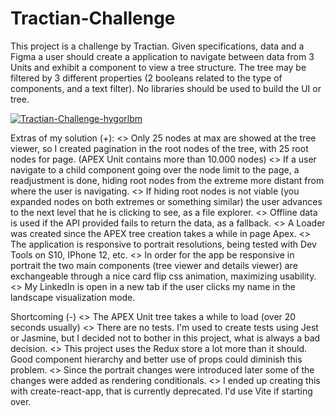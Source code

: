 # Tractian-Challenge
This project is a challenge by Tractian.
Given specifications, data and a Figma a user should create a application to navigate between data from 3 Units and exhibit a component to view a tree structure. 
The tree may be filtered by 3 different properties (2 booleans related to the type of components, and a text filter). No libraries should be used to build the UI or tree. 

[![Tractian-Challenge-hygorlbm](https://img.youtube.com/vi/lwpAdCiSTPE/0.jpg)](https://www.youtube.com/watch?v=lwpAdCiSTPE)

Extras of my solution (+):
<> Only 25 nodes at max are showed at the tree viewer, so I created pagination in the root nodes of the tree, with 25 root nodes for page. (APEX Unit contains more than 10.000 nodes)
<> If a user navigate to a child component going over the node limit to the page, a readjustment is done, hiding root nodes from the extreme more distant from where the user is navigating.
<> If hiding root nodes is not viable (you expanded nodes on both extremes or something similar) the user advances to the next level that he is clicking to see, as a file explorer.
<> Offline data is used if the API provided fails to return the data, as a fallback. 
<> A Loader was created since the APEX tree creation takes a while in page Apex.
<> The application is responsive to portrait resolutions, being tested with Dev Tools on S10, IPhone 12, etc.
<> In order for the app be responsive in portrait the two main components (tree viewer and details viewer) are exchangeable through a nice card flip css animation, maximizing usability.
<> My LinkedIn is open in a new tab if the user clicks my name in the landscape visualization mode.

Shortcoming (-)
<> The APEX Unit tree takes a while to load (over 20 seconds usually)
<> There are no tests. I'm used to create tests using Jest or Jasmine, but I decided not to bother in this project, what is always a bad decision.
<> This project uses the Redux store a lot more than it should. Good component hierarchy and better use of props could diminish this problem.
<> Since the portrait changes were introduced later some of the changes were added as rendering conditionals.
<> I ended up creating this with create-react-app, that is currently deprecated. I'd use Vite if starting over.
